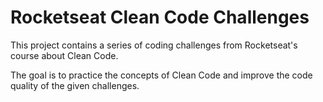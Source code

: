 # Rocketseat Clean Code Challenges

This project contains a series of coding challenges from Rocketseat's course about Clean Code.

The goal is to practice the concepts of Clean Code and improve the code quality of the given challenges.
